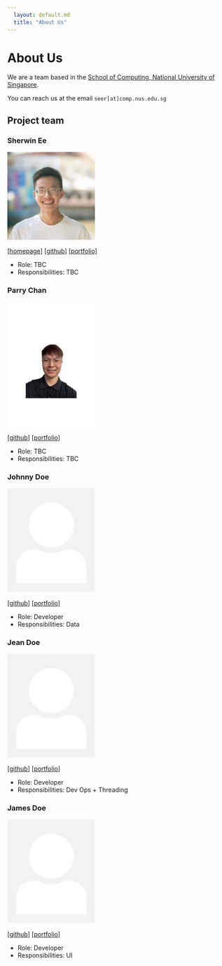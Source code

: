 ```yaml
---
  layout: default.md
  title: "About Us"
---
```


# About Us

We are a team based in the [School of Computing, National University of Singapore](http://www.comp.nus.edu.sg).

You can reach us at the email `seer[at]comp.nus.edu.sg`

## Project team

### Sherwin Ee

<img src="images/sherwinee.png" width="200px">

[[homepage](http://www.comp.nus.edu.sg/~e1293805)]
[[github](https://github.com/sherwinee)]
[[portfolio](team/sherwinee.md)]

* Role: TBC
* Responsibilities: TBC

### Parry Chan

<img src="images/parrycys.png" width="200px">

[[github](http://github.com/parrycys)]
[[portfolio](team/parrycys.md)]

* Role: TBC
* Responsibilities: TBC

### Johnny Doe

<img src="images/johndoe.png" width="200px">

[[github](http://github.com/johndoe)] [[portfolio](team/johndoe.md)]

* Role: Developer
* Responsibilities: Data

### Jean Doe

<img src="images/johndoe.png" width="200px">

[[github](http://github.com/johndoe)]
[[portfolio](team/johndoe.md)]

* Role: Developer
* Responsibilities: Dev Ops + Threading

### James Doe

<img src="images/johndoe.png" width="200px">

[[github](http://github.com/johndoe)]
[[portfolio](team/johndoe.md)]

* Role: Developer
* Responsibilities: UI
